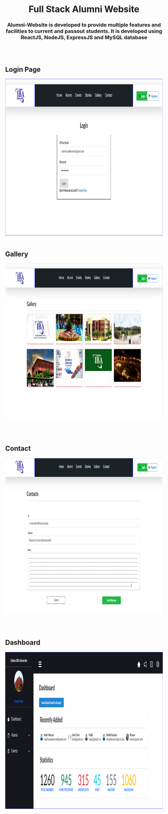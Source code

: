 <h1 align="center">Full Stack Alumni Website</h1>

<h3 align="center"> Alumni-Website is developed to provide multiple features and facilities to current and passout students. It is developed using ReactJS, NodeJS, ExpressJS and MySQL database </h3>

<br/>
<br/>
<h2> Login Page</h1>

<img align="center"
      src="https://github.com/KinzaShaikh/Alumni-Website/blob/main/outputs/login.PNG" 
      alt="login" height="500" width="820" />
<br/>
<br/>
<h2> Gallery</h1>

<img align="center"
      src="https://github.com/KinzaShaikh/Alumni-Website/blob/main/outputs/gallery.PNG" 
      alt="gallery" height="500" width="820" />

<br/>
<br/>
<h2> Contact</h1>

<img align="center"
      src="https://github.com/KinzaShaikh/Alumni-Website/blob/main/outputs/contact.PNG" 
      alt="contact" height="500" width="820" />

<br/>
<br/>
<h2> Dashboard</h1>

<img align="center"
      src="https://github.com/KinzaShaikh/Alumni-Website/blob/main/outputs/dashboard2.PNG" 
      alt="contact" height="500" width="820" />

